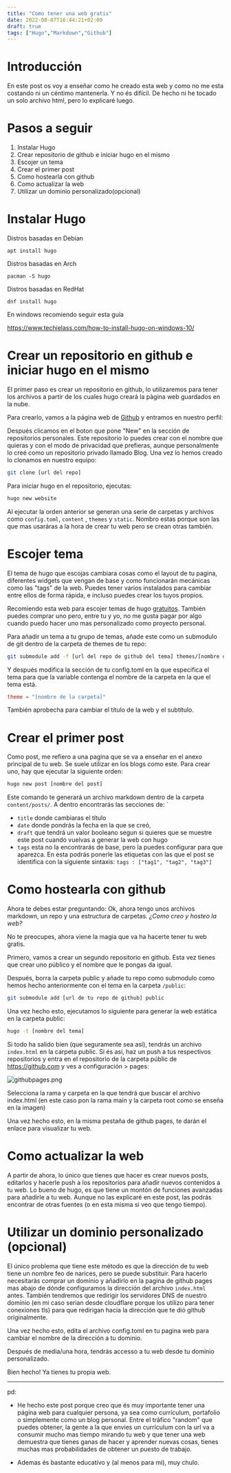 ```yaml
---
title: "Como tener una web gratis"
date: 2022-08-07T16:44:21+02:00
draft: true
tags: ["Hugo","Markdown","Github"]
---
```


# Introducción

En este post os voy a enseñar como he creado esta web y como no me esta costando ni un céntimo mantenerla. Y no és difícil. De hecho ni he tocado un solo archivo html, pero lo explicaré luego.

# Pasos a seguir

1. Instalar Hugo
2. Crear repositorio de github e iniciar hugo en el mismo
3. Escojer un tema 
4. Crear el primer post
5. Como hostearla con github
6. Como actualizar la web
7. Utilizar un dominio personalizado(opcional)

# Instalar Hugo

Distros basadas en Debian

```shell
apt install hugo
```

Distros basadas en Arch

```shell
pacman -S hugo
```

Distros basadas en RedHat

```shell
dnf install hugo
```

En windows recomiendo seguir esta guía

https://www.techielass.com/how-to-install-hugo-on-windows-10/

# Crear un repositorio en github e iniciar hugo en el mismo

El primer paso es crear un repositorio en github, lo utilizaremos para tener los archivos a partir de los cuales hugo creará la pàgina web guardados en la nube.

Para crearlo, vamos a la página web de [Github](https://github.com) y entramos en nuestro perfil:

Después clicamos en el boton que pone "New" en la sección de repositorios personales. Este repositorio lo puedes crear con el nombre que quieras y con el modo de privacidad que prefieras, aunque personalmente lo creé como un repositorio privado llamado Blog. Una vez lo hemos creado lo clonamos en nuestro equipo: 

```bash
git clone [url del repo]
```

Para iniciar hugo en el repositorio, ejecutas:

```bash
hugo new website
```

Al ejecutar la orden anterior se generan una serie de carpetas y archivos como `config.toml`, `content` , `themes` y `static`. Nombro estas porque son las que mas usaráras a la hora de crear tu web pero se crean otras también.

# Escojer tema

El tema de hugo que escojas cambiara cosas como el layout de tu pagina, diferentes widgets que vengan de base y como funcionarán mecánicas como las "tags" de la web. Puedes tener varios instalados para cambiar entre ellos de forma rápida, e incluso puedes crear los tuyos propios. 

Recomiendo esta web para escojer temas de hugo [gratuitos](https://hugothemesfree.com). También puedes comprar uno pero, entre tu y yo, no me gusta pagar por algo cuando puedo hacer uno mas personalizado como proyecto personal.

Para añadir un tema a tu grupo de temas, añade este como un submodulo de git dentro de la carpeta de themes de tu repo:

```bash
git submodule add -f [url del repo de github del tema] themes/[nombre que le quieras poner]
```

Y después modifica la sección de tu config.toml en la que especifica el tema para que la variable contenga el nombre de la carpeta en la que el tema está.

```toml
theme = "[nombre de la carpeta]"
```

También aprobecha para cambiar el título de la web y el subtítulo.

# Crear el primer post

Como post, me refiero a una pagina que se va a enseñar en el anexo principal de tu web. Se suele utilizar en los blogs como este. Para crear uno, hay que ejecutar la siguiente orden:

```bash
hugo new post [nombre del post]
```

Este comando te generará un archivo markdown dentro de la carpeta `content/posts/`. A dentro encontrarás las secciones de: `

- `title` donde cambiaras el título
- `date` donde pondrás la fecha en la que se creó, 
- `draft` que tendrá un valor booleano segun si quieres que se muestre este post cuando vuelvas a generar la web con hugo 
- `tags` esta no la encontrarás de base, pero la puedes configurar para que aparezca. En esta podrás ponerle las etiquetas con las que el post se identifica con la siguiente sintaxis: 
`tags : ["tag1", "tag2", "tag3"]`

# Como hostearla con github

Ahora te debes estar preguntando: Ok, ahora tengo unos archivos markdown, un repo y una estructura de carpetas. *¿Como creo y hosteo la web?*

No te preocupes, ahora viene la magia que va ha hacerte tener tu web gratis.

Primero, vamos a crear un segundo repositorio en github. Esta vez tienes que crear uno público y el nombre que le pongas da igual.

Después, borra la carpeta public y añade tu repo como submodulo como hemos hecho anteriormente con el tema en la carpeta `/public`:

```bash
git submodule add [url de tu repo de github] public
```

Una vez hecho esto, ejecutamos lo siguiente para generar la web estática en la carpeta public:

```bash
hugo -t [nombre del tema]
```

Si todo ha salido bien (que seguramente sea así), tendrás un archivo `index.html` en la carpeta public. Si és asi, haz un push a tus respectivos repositorios y entra en el repositorio de la carpeta públic de https://github.com y ves a configuración > pages:

![githubpages.png](/github_pages.png)

Selecciona la rama y carpeta en la que tendrá que buscar el archivo index.html (en este caso pon la rama main y la carpeta root como se enseña en la imagen)

Una vez hecho esto, en la misma pestaña de github pages, te darán el enlace para visualizar tu web.

# Como actualizar la web

A partir de ahora, lo único que tienes que hacer es crear nuevos posts, editarlos y hacerle push a los repositorios para añadir nuevos contenidos a tu web. Lo bueno de hugo, es que tiene un montón de funciones avanzadas para añadirle a tu web. Aunque no las explicaré en este post, las podrás encontrar de otras fuentes (o en esta misma si veo que tengo tiempo).

# Utilizar un dominio personalizado (opcional)

El único problema que tiene este método es que la dirección de tu web tiene un nombre feo de narices, pero se puede substituir. Para hacerlo necesitaràs comprar un dominio y añadirlo en la pagina de github pages mas abajo de dónde configuramos la dirección del archivo `index.html` antes. También tendremos que redirigir los servidores DNS de nuestro dominio (en mi caso serian desde cloudflare porque los utilizo para tener conexiones tls) para que redirigan hacia la dirección que te dió github originalmente.

Una vez hecho esto, edita el archivo config.toml en tu pagina web para cambiar el nombre de la dirección a tu dominio.

Después de media/una hora, tendrás accesso a tu web desde tu dominio personalizado.

Bien hecho! Ya tienes tu propia web.

---
pd:

- He hecho este post porque creo que és muy importante tener una página web para cualquier persona, ya sea como currículum, portafolio o simplemente como un blog personal. Entre el tráfico "random" que puedes obtener, la gente a la que envies un currículum con la url va a consumir mucho mas tiempo mirando tu web y que tener una web demuestra que tienes ganas de hacer y aprender nuevas cosas, tienes muchas mas probabilidades de obtener un puesto de trabajo. 

- Ademas és bastante educativo y (al menos para mi), muy chulo.
